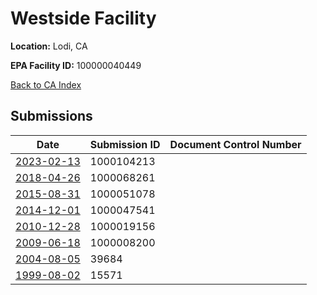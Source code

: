 # Westside Facility

**Location:** Lodi, CA

**EPA Facility ID:** 100000040449

[Back to CA Index](../../index.md)

## Submissions

| Date | Submission ID | Document Control Number |
|------|--------------|-------------------------|
| [2023-02-13](submissions/1000104213.md) | 1000104213 |  |
| [2018-04-26](submissions/1000068261.md) | 1000068261 |  |
| [2015-08-31](submissions/1000051078.md) | 1000051078 |  |
| [2014-12-01](submissions/1000047541.md) | 1000047541 |  |
| [2010-12-28](submissions/1000019156.md) | 1000019156 |  |
| [2009-06-18](submissions/1000008200.md) | 1000008200 |  |
| [2004-08-05](submissions/39684.md) | 39684 |  |
| [1999-08-02](submissions/15571.md) | 15571 |  |
